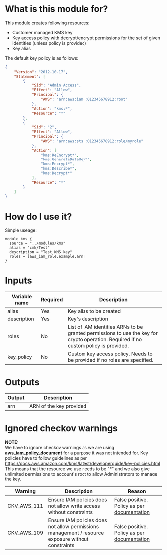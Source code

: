 # What is this module for?
This module creates following resources:
* Customer managed KMS key 
* Key access policy with decrypt/encrypt permissions for the set of given identities (unless policy is provided)
* Key alias

The default key policy is as follows:

```json
{
    "Version": "2012-10-17",
    "Statement": [
        {
            "Sid": "Admin Access",
            "Effect": "Allow",
            "Principal": {
                "AWS": "arn:aws:iam::012345678912:root"
            },
            "Action": "kms:*",
            "Resource": "*"
        },
        {
            "Sid": "2",
            "Effect": "Allow",
            "Principal": {
                "AWS": "arn:aws:sts::012345678912:role/myrole"
            },
            "Action": [
                "kms:ReEncrypt*",
                "kms:GenerateDataKey*",
                "kms:Encrypt*",
                "kms:Describe*",
                "kms:Decrypt*"
            ],
            "Resource": "*"
        }
    ]
}
```

# How do I use it?
Simple useage:

```hcl
module kms {
  source = "../modules/kms"
  alias = "cmk/Test"
  description = "Test KMS key"
  roles = [aws_iam_role.example.arn]
}
```
# Inputs
|Variable name|Required|Description|
|-------------|--------|-----------|
|alias|Yes|Key alias to be created|
|description|Yes|Key's description|
|roles|No|List of IAM identities ARNs to be granted permissions to use the key for crypto operation. Required if no custom policy is provided.|
|key_policy|No|Custom key access policy. Needs to be provided if no roles are specified.|
# Outputs
|Output|Description|
|---|---|
|arn|ARN of the key provided|

# Ignored checkov warnings

**NOTE:** <br>
We have to ignore checkov warnings as we are using **aws_iam_policy_document** for a purpose it was not intended for.
Key policies have to follow guidelines as per https://docs.aws.amazon.com/kms/latest/developerguide/key-policies.html
This means that the resource we use needs to be "*" and we also give unlimited permissions to account's root to allow 
Administrators to manage the key.

|Warning|Description|Reason|
|---|---|---|
|CKV_AWS_111|Ensure IAM policies does not allow write access without constraints|False positive. Policy as per [documentation](https://docs.aws.amazon.com/kms/latest/developerguide/key-policies.html)|
|CKV_AWS_109|Ensure IAM policies does not allow permissions management / resource exposure without constraints|False positive. Policy as per [documentation](https://docs.aws.amazon.com/kms/latest/developerguide/key-policies.html)|
